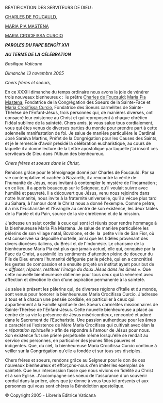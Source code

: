 BÉATIFICATION DES SERVITEURS DE DIEU :

[CHARLES DE FOUCAULD](http://www.vatican.va/news_services/liturgy/saints/ns_lit_doc_20051113_de-foucauld_fr.html),

[MARIA PIA MASTENA](http://www.vatican.va/news_services/liturgy/saints/ns_lit_doc_20051113_mastena_fr.html)

[MARIA CROCIFISSA CURCIO](http://www.vatican.va/news_services/liturgy/saints/ns_lit_doc_20050424_curcio_fr.html)

***PAROLES DU PAPE BENOÎT XVI***

***AU TERME DE LA CÉLÉBRATION***

*Basilique Vaticane*

*Dimanche 13 novembre 2005*

*Chers frères et soeurs,*

En ce XXXIII dimanche du temps ordinaire nous avons la joie de vénérer trois nouveaux bienheureux :  le prêtre [Charles de Foucauld](http://www.vatican.va/news_services/liturgy/saints/ns_lit_doc_20051113_de-foucauld_fr.html); [Maria Pia Mastena](http://www.vatican.va/news_services/liturgy/saints/ns_lit_doc_20051113_mastena_fr.html), Fondatrice de la Congrégation des Soeurs de la Sainte-Face et [Maria Crocifissa Curcio](http://www.vatican.va/news_services/liturgy/saints/ns_lit_doc_20050424_curcio_fr.html), Fondatrice des Soeurs carmélites de Sainte-Thérèse de l'Enfant-Jésus, trois personnes qui, de manières diverses, ont consacré leur existence au Christ et qui reproposent à chaque chrétien l'idéal sublime de la sainteté. Chers amis, je vous salue tous cordialement, vous qui êtes venus de diverses parties du monde pour prendre part à cette solennelle manifestation de foi. Je salue de manière particulière le Cardinal José Saraiva Martins, Préfet de la Congrégation pour les Causes des Saints, et je le remercie d'avoir présidé la célébration eucharistique, au cours de laquelle il a donné lecture de la Lettre apostolique par laquelle j'ai inscrit ces serviteurs de Dieu dans l'Album des bienheureux.

*Chers frères et soeurs dans le Christ,*

Rendons grâce pour le témoignage donné par Charles de Foucauld. Par sa vie contemplative et cachée à Nazareth, il a rencontré la vérité de l'humanité de Jésus, nous invitant à contempler le mystère de l'Incarnation ; en ce lieu, il a appris beaucoup sur le Seigneur, qu'il voulait suivre avec humilité et pauvreté. Il a découvert que Jésus, venu nous rejoindre dans notre humanité, nous invite à la fraternité universelle, qu'il a vécue plus tard au Sahara, à l'amour dont le Christ nous a donné l'exemple. Comme prêtre, il a mis l'Eucharistie et l'Evangile au centre de son existence, les deux tables de la Parole et du Pain, source de la vie chrétienne et de la mission.

J'adresse un salut cordial à ceux qui sont ici réunis pour rendre hommage à la bienheureuse Maria Pia Mastena. Je salue de manière particulière les pèlerins de son village natal, Bovolone, et de  la  petite ville de San Fior, où est conservée sa dépouille mortelle, ainsi que les fidèles provenant des divers diocèses italiens, du Brésil et de l'Indonésie. Le charisme de la bienheureuse Maria Pia est plus que jamais actuel, elle qui, conquise par la Face du Christ, a assimilé les sentiments d'attention pleine de douceur du Fils de Dieu envers l'humanité défigurée par le péché, qui en a concrétisé les gestes de compassion et a ensuite projeté un institut ayant pour but de « *diffuser, réparer, restituer l'image du doux Jésus dans les âmes* ». Que cette nouvelle bienheureuse obtienne pour tous ceux qui la vénèrent avec affection et dévotion le don d'une aspiration permanente à la sainteté.

Je salue à présent les pèlerins qui, de diverses régions d'Italie et du monde, sont venus pour honorer la bienheureuse Maria Crocifissa Curcio. J'adresse à tous et à chacun une pensée cordiale, en particulier à ceux qui appartiennent à la Famille spirituelle des Soeurs carmélites missionnaires de Sainte-Thérèse de l'Enfant-Jésus. Cette nouvelle bienheureuse a placé au centre de sa vie la présence de Jésus miséricordieux, rencontré et adoré dans le Sacrement de l'Eucharistie. Une passion authentique pour les âmes a caractérisé l'existence de Mère Maria Crocifissa qui cultivait avec élan la « *réparation spirituelle* » afin de répondre à l'amour de Jésus pour nous. Son existence fut une prière perpétuelle même lorsqu'elle se rendait au service des personnes, en particulier des jeunes filles pauvres et indigentes. Que, du ciel, la bienheureuse Maria Crocifissa Curcio continue à veiller sur la Congrégation qu'elle a fondée et sur tous ses disciples.

Chers frères et soeurs, rendons grâce au Seigneur pour le don de ces nouveaux bienheureux et efforçons-nous d'en imiter les exemples de sainteté. Que leur intercession fasse que nous vivions en fidélité au Christ et à son Eglise. J'accompagne ces voeux de l'assurance d'un souvenir cordial dans la prière, alors que je donne à vous tous ici présents et aux personnes qui vous sont chères la Bénédiction apostolique.

© Copyright 2005 - Libreria Editrice Vaticana